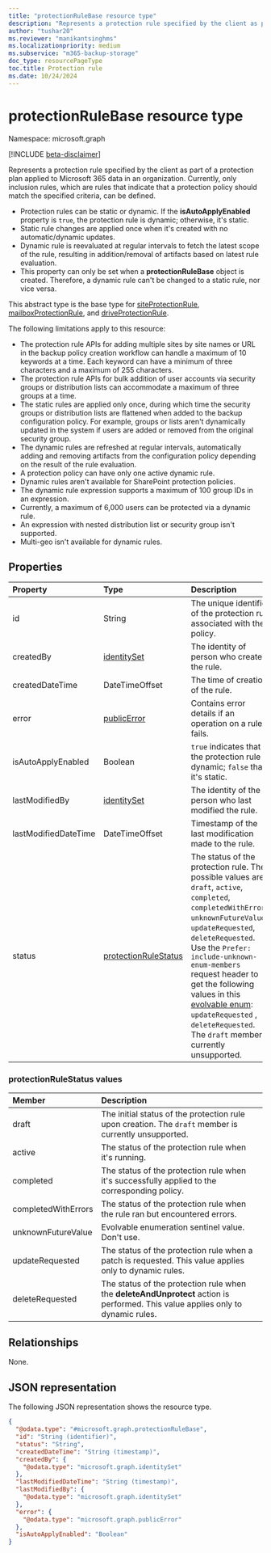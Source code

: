 ```yaml
---
title: "protectionRuleBase resource type"
description: "Represents a protection rule specified by the client as part of a protection plan applied to Microsoft 365 data in an organization. "
author: "tushar20"
ms.reviewer: "manikantsinghms"
ms.localizationpriority: medium
ms.subservice: "m365-backup-storage"
doc_type: resourcePageType
toc.title: Protection rule
ms.date: 10/24/2024
---
```


# protectionRuleBase resource type

Namespace: microsoft.graph

[!INCLUDE [beta-disclaimer](../../includes/beta-disclaimer.md)]

Represents a protection rule specified by the client as part of a protection plan applied to Microsoft 365 data in an organization. Currently, only inclusion rules, which are rules that indicate that a protection policy should match the specified criteria, can be defined.

- Protection rules can be static or dynamic. If the **isAutoApplyEnabled** property is `true`, the protection rule is dynamic; otherwise, it's static.
- Static rule changes are applied once when it's created with no automatic/dynamic updates.
- Dynamic rule is reevaluated at regular intervals to fetch the latest scope of the rule, resulting in addition/removal of artifacts based on latest rule evaluation.
- This property can only be set when a **protectionRuleBase** object is created. Therefore, a dynamic rule can't be changed to a static rule, nor vice versa.

This abstract type is the base type for [siteProtectionRule](../resources/siteprotectionrule.md), [mailboxProtectionRule](../resources/mailboxprotectionrule.md), and [driveProtectionRule](../resources/driveprotectionrule.md).

The following limitations apply to this resource:

- The protection rule APIs for adding multiple sites by site names or URL in the backup policy creation workflow can handle a maximum of 10 keywords at a time. Each keyword can have a minimum of three characters and a maximum of 255 characters.
- The protection rule APIs for bulk addition of user accounts via security groups or distribution lists can accommodate a maximum of three groups at a time.
- The static rules are applied only once, during which time the security groups or distribution lists are flattened when added to the backup configuration policy. For example, groups or lists aren't dynamically updated in the system if users are added or removed from the original security group.
- The dynamic rules are refreshed at regular intervals, automatically adding and removing artifacts from the configuration policy depending on the result of the rule evaluation.
- A protection policy can have only one active dynamic rule.
- Dynamic rules aren't available for SharePoint protection policies.
- The dynamic rule expression supports a maximum of 100 group IDs in an expression.
- Currently, a maximum of 6,000 users can be protected via a dynamic rule.
- An expression with nested distribution list or security group isn't supported.
- Multi-geo isn't available for dynamic rules.

## Properties

|Property|Type|Description|
|:---|:---|:---|
|id|String|The unique identifier of the protection rule associated with the policy.|
|createdBy|[identitySet](../resources/identityset.md)|The identity of person who created the rule.|
|createdDateTime|DateTimeOffset|The time of creation of the rule.|
|error|[publicError](../resources/publicerror.md)|Contains error details if an operation on a rule fails.|
|isAutoApplyEnabled|Boolean| `true` indicates that the protection rule is dynamic; `false` that it's static.|
|lastModifiedBy|[identitySet](../resources/identityset.md)|The identity of the person who last modified the rule.|
|lastModifiedDateTime|DateTimeOffset|Timestamp of the last modification made to the rule.|
|status|[protectionRuleStatus](../resources/protectionrulebase.md#protectionrulestatus-values)|The status of the protection rule. The possible values are: `draft`, `active`, `completed`, `completedWithErrors`, `unknownFutureValue`, `updateRequested`, `deleteRequested`. Use the `Prefer: include-unknown-enum-members` request header to get the following values in this [evolvable enum](/graph/best-practices-concept#handling-future-members-in-evolvable-enumerations): `updateRequested` , `deleteRequested`. The `draft` member is currently unsupported. |

### protectionRuleStatus values

|Member | Description |
|:------|:------------|
|draft | The initial status of the protection rule upon creation. The `draft` member is currently unsupported. |
|active | The status of the protection rule when it's running.|
|completed | The status of the protection rule when it's successfully applied to the corresponding policy.|
|completedWithErrors | The status of the protection rule when the rule ran but encountered errors.|
|unknownFutureValue | Evolvable enumeration sentinel value. Don't use.    |
|updateRequested | The status of the protection rule when a patch is requested. This value applies only to dynamic rules.|
|deleteRequested | The status of the protection rule when the **deleteAndUnprotect** action is performed. This value applies only to dynamic rules.|

## Relationships

None.

## JSON representation

The following JSON representation shows the resource type.
<!-- {
  "blockType": "resource",
  "keyProperty": "id",
  "@odata.type": "microsoft.graph.protectionRuleBase",
  "baseType": "microsoft.graph.entity",
  "openType": false
}
-->
``` json
{
  "@odata.type": "#microsoft.graph.protectionRuleBase",
  "id": "String (identifier)",
  "status": "String",
  "createdDateTime": "String (timestamp)",
  "createdBy": {
    "@odata.type": "microsoft.graph.identitySet"
  },
  "lastModifiedDateTime": "String (timestamp)",
  "lastModifiedBy": {
    "@odata.type": "microsoft.graph.identitySet"
  },
  "error": {
    "@odata.type": "microsoft.graph.publicError"
  },
  "isAutoApplyEnabled": "Boolean"
}
```
